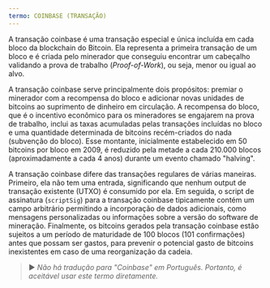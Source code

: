 ```yaml
---
termo: COINBASE (TRANSAÇÃO)
---
```


A transação coinbase é uma transação especial e única incluída em cada bloco da blockchain do Bitcoin. Ela representa a primeira transação de um bloco e é criada pelo minerador que conseguiu encontrar um cabeçalho validando a prova de trabalho (*Proof-of-Work*), ou seja, menor ou igual ao alvo.

A transação coinbase serve principalmente dois propósitos: premiar o minerador com a recompensa do bloco e adicionar novas unidades de bitcoins ao suprimento de dinheiro em circulação. A recompensa do bloco, que é o incentivo econômico para os mineradores se engajarem na prova de trabalho, inclui as taxas acumuladas pelas transações incluídas no bloco e uma quantidade determinada de bitcoins recém-criados do nada (subvenção do bloco). Esse montante, inicialmente estabelecido em 50 bitcoins por bloco em 2009, é reduzido pela metade a cada 210.000 blocos (aproximadamente a cada 4 anos) durante um evento chamado "halving".

A transação coinbase difere das transações regulares de várias maneiras. Primeiro, ela não tem uma entrada, significando que nenhum output de transação existente (UTXO) é consumido por ela. Em seguida, o script de assinatura (`scriptSig`) para a transação coinbase tipicamente contém um campo arbitrário permitindo a incorporação de dados adicionais, como mensagens personalizadas ou informações sobre a versão do software de mineração. Finalmente, os bitcoins gerados pela transação coinbase estão sujeitos a um período de maturidade de 100 blocos (101 confirmações) antes que possam ser gastos, para prevenir o potencial gasto de bitcoins inexistentes em caso de uma reorganização da cadeia.

> ► *Não há tradução para "Coinbase" em Português. Portanto, é aceitável usar este termo diretamente.*
